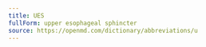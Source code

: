 ```yaml
---
title: UES
fullForm: upper esophageal sphincter
source: https://openmd.com/dictionary/abbreviations/u
---
```

